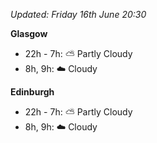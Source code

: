 *Updated: Friday 16th June 20:30*

**Glasgow**

* 22h - 7h: :partly_sunny: Partly Cloudy
* 8h, 9h: :cloud: Cloudy

**Edinburgh**

* 22h - 7h: :partly_sunny: Partly Cloudy
* 8h, 9h: :cloud: Cloudy
